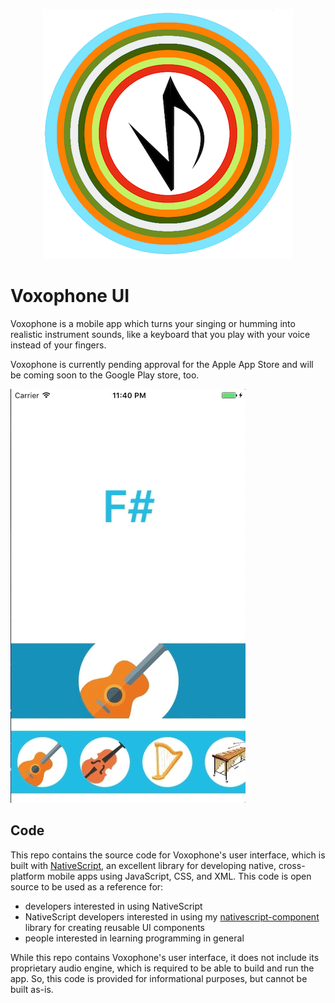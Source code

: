 <p align="center">
    <img alt="babel" src="https://github.com/BinaryNate/voxophone/blob/master/docs/logo.png?raw=true" width="400">
</p>

# Voxophone UI

Voxophone is a mobile app which turns your singing or humming into realistic instrument sounds, like a keyboard that you play with your voice instead of your fingers.

Voxophone is currently pending approval for the Apple App Store and will be coming soon to the Google Play store, too.


![demo](docs/demo.gif)


## Code

This repo contains the source code for Voxophone's user interface, which is built with [NativeScript](https://docs.nativescript.org/), an excellent library for developing native, cross-platform mobile apps using JavaScript, CSS, and XML. This code is open source to be used as a reference for:

- developers interested in using NativeScript
- NativeScript developers interested in using my [nativescript-component](https://github.com/BinaryNate/nativescript-component) library for creating reusable UI components
- people interested in learning programming in general

While this repo contains Voxophone's user interface, it does not include its proprietary audio engine, which is required to be able to build and run the app. So, this code is provided for informational purposes, but cannot be built as-is.
